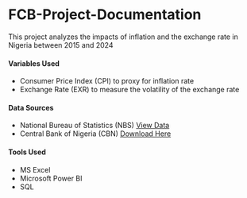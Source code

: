 # FCB-Project-Documentation
This project analyzes the impacts of inflation and the exchange rate in Nigeria between 2015 and 2024

#### Variables Used
- Consumer Price Index (CPI) to proxy for inflation rate
- Exchange Rate (EXR) to measure the volatility of the exchange rate

#### Data Sources
- National Bureau of Statistics (NBS) [View Data](https://nigerianstat.gov.ng)
- Central Bank of Nigeria (CBN) [Download Here](https://www.cbn.gov.ng)
  
#### Tools Used
- MS Excel
- Microsoft Power BI
- SQL
